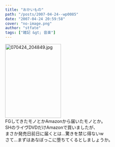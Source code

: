 ```yaml
---
title: "おかいもの"
path: "/posts/2007-04-24--wp0085"
date: "2007-04-24 20:59:58"
cover: "no-image.png"
author: "stfate"
tags: ["雑記 &gt; 音楽"]
---
```


<style type="text/css">
<!--
p {white-space: pre-wrap};
-->
</style>

<a href="http://stfate.net/img/070424_204849.jpg"><img src="http://stfate.net/img/thm140_070424_204849.jpg" width="180" height="240" alt="070424_204849.jpg" class="image" /></a>
FGしてきたモノとかAmazonから届いたモノとか。
SHのライヴDVDだけAmazonで買いましたが、 まさか発売日前日に届くとは…驚きを禁じ得ないw
さて…まずはあなぼっこに堕ちてくるとしましょうか。

